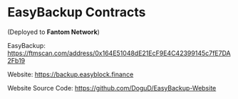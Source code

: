 # EasyBackup Contracts

(Deployed to **Fantom Network**)

EasyBackup:  https://ftmscan.com/address/0x164E51048dE21EcF9E4C42399145c7fE7DA2Fb19

Website: https://backup.easyblock.finance

Website Source Code: https://github.com/DoguD/EasyBackup-Website
